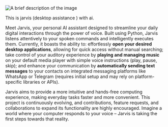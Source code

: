 <img src="https://in.pinterest.com/pin/870320696748404653/" alt="A brief description of the image">


This is jarvis (desktop assistance ) with ai.

Meet Jarvis, your personal AI assistant designed to streamline your daily digital interactions through the power of voice. Built using Python, Jarvis listens attentively to your spoken commands and intelligently executes them. Currently, it boasts the ability to: effortlessly **open your desired desktop applications**, allowing for quick access without manual searching; take control of your auditory experience by **playing and managing music** on your default media player with simple voice instructions (play, pause, skip); and enhance your communication by **automatically sending text messages** to your contacts on integrated messaging platforms like WhatsApp or Telegram (requires initial setup and may rely on platform-specific libraries or APIs).

Jarvis aims to provide a more intuitive and hands-free computing experience, making everyday tasks faster and more convenient. This project is continuously evolving, and contributions, feature requests, and collaborations to expand its functionality are highly encouraged. Imagine a world where your computer responds to your voice – Jarvis is taking the first steps towards that reality.

